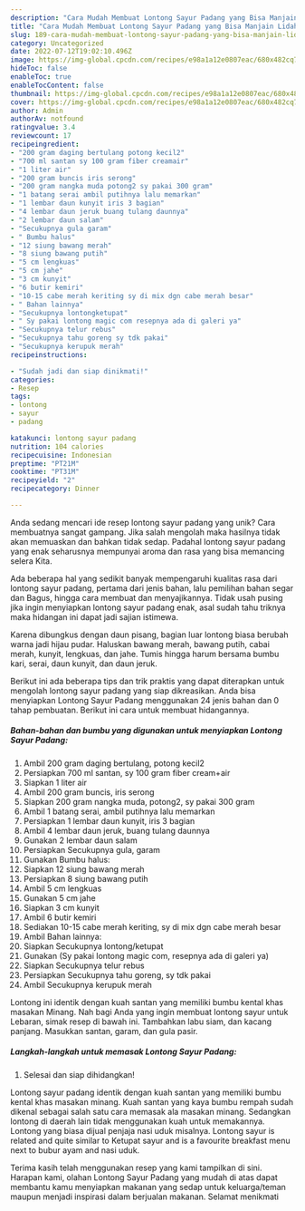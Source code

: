 ```yaml
---
description: "Cara Mudah Membuat Lontong Sayur Padang yang Bisa Manjain Lidah"
title: "Cara Mudah Membuat Lontong Sayur Padang yang Bisa Manjain Lidah"
slug: 189-cara-mudah-membuat-lontong-sayur-padang-yang-bisa-manjain-lidah
category: Uncategorized
date: 2022-07-12T19:02:10.496Z
image: https://img-global.cpcdn.com/recipes/e98a1a12e0807eac/680x482cq70/lontong-sayur-padang-foto-resep-utama.jpg
hideToc: false
enableToc: true
enableTocContent: false
thumbnail: https://img-global.cpcdn.com/recipes/e98a1a12e0807eac/680x482cq70/lontong-sayur-padang-foto-resep-utama.jpg
cover: https://img-global.cpcdn.com/recipes/e98a1a12e0807eac/680x482cq70/lontong-sayur-padang-foto-resep-utama.jpg
author: Admin
authorAv: notfound
ratingvalue: 3.4
reviewcount: 17
recipeingredient:
- "200 gram daging bertulang potong kecil2"
- "700 ml santan sy 100 gram fiber creamair"
- "1 liter air"
- "200 gram buncis iris serong"
- "200 gram nangka muda potong2 sy pakai 300 gram"
- "1 batang serai ambil putihnya lalu memarkan"
- "1 lembar daun kunyit iris 3 bagian"
- "4 lembar daun jeruk buang tulang daunnya"
- "2 lembar daun salam"
- "Secukupnya gula garam"
- " Bumbu halus"
- "12 siung bawang merah"
- "8 siung bawang putih"
- "5 cm lengkuas"
- "5 cm jahe"
- "3 cm kunyit"
- "6 butir kemiri"
- "10-15 cabe merah keriting sy di mix dgn cabe merah besar"
- " Bahan lainnya"
- "Secukupnya lontongketupat"
- " Sy pakai lontong magic com resepnya ada di galeri ya"
- "Secukupnya telur rebus"
- "Secukupnya tahu goreng sy tdk pakai"
- "Secukupnya kerupuk merah"
recipeinstructions:

- "Sudah jadi dan siap dinikmati!"
categories:
- Resep
tags:
- lontong
- sayur
- padang

katakunci: lontong sayur padang 
nutrition: 104 calories
recipecuisine: Indonesian
preptime: "PT21M"
cooktime: "PT31M"
recipeyield: "2"
recipecategory: Dinner

---
```





Anda sedang mencari ide resep lontong sayur padang yang unik? Cara membuatnya sangat gampang. Jika salah mengolah maka hasilnya tidak akan memuaskan dan bahkan tidak sedap. Padahal lontong sayur padang yang enak seharusnya mempunyai aroma dan rasa yang bisa memancing selera Kita.





Ada beberapa hal yang sedikit banyak mempengaruhi kualitas rasa dari lontong sayur padang, pertama dari jenis bahan, lalu pemilihan bahan segar dan Bagus, hingga cara membuat dan menyajikannya. Tidak usah pusing jika ingin menyiapkan lontong sayur padang enak,      asal sudah tahu triknya maka hidangan ini dapat jadi sajian istimewa.














Karena dibungkus dengan daun pisang, bagian luar lontong biasa berubah warna jadi hijau pudar. Haluskan bawang merah, bawang putih, cabai merah, kunyit, lengkuas, dan jahe. Tumis hingga harum bersama bumbu kari, serai, daun kunyit, dan daun jeruk.






Berikut ini ada beberapa tips dan trik praktis yang dapat diterapkan untuk mengolah lontong sayur padang yang siap dikreasikan. Anda bisa menyiapkan Lontong Sayur Padang menggunakan 24 jenis bahan dan 0 tahap pembuatan. Berikut ini cara untuk membuat hidangannya.

<!--inarticleads1-->

##### Bahan-bahan dan bumbu yang digunakan untuk menyiapkan Lontong Sayur Padang:

1. Ambil 200 gram daging bertulang, potong kecil2
1. Persiapkan 700 ml santan, sy 100 gram fiber cream+air
1. Siapkan 1 liter air
1. Ambil 200 gram buncis, iris serong
1. Siapkan 200 gram nangka muda, potong2, sy pakai 300 gram
1. Ambil 1 batang serai, ambil putihnya lalu memarkan
1. Persiapkan 1 lembar daun kunyit, iris 3 bagian
1. Ambil 4 lembar daun jeruk, buang tulang daunnya
1. Gunakan 2 lembar daun salam
1. Persiapkan Secukupnya gula, garam
1. Gunakan  Bumbu halus:
1. Siapkan 12 siung bawang merah
1. Persiapkan 8 siung bawang putih
1. Ambil 5 cm lengkuas
1. Gunakan 5 cm jahe
1. Siapkan 3 cm kunyit
1. Ambil 6 butir kemiri
1. Sediakan 10-15 cabe merah keriting, sy di mix dgn cabe merah besar
1. Ambil  Bahan lainnya:
1. Siapkan Secukupnya lontong/ketupat
1. Gunakan  (Sy pakai lontong magic com, resepnya ada di galeri ya)
1. Siapkan Secukupnya telur rebus
1. Persiapkan Secukupnya tahu goreng, sy tdk pakai
1. Ambil Secukupnya kerupuk merah


Lontong ini identik dengan kuah santan yang memiliki bumbu kental khas masakan Minang. Nah bagi Anda yang ingin membuat lontong sayur untuk Lebaran, simak resep di bawah ini. Tambahkan labu siam, dan kacang panjang. Masukkan santan, garam, dan gula pasir. 

<!--inarticleads2-->

##### Langkah-langkah untuk memasak Lontong Sayur Padang:


1. Selesai dan siap dihidangkan!

Lontong sayur padang identik dengan kuah santan yang memiliki bumbu kental khas masakan minang. Kuah santan yang kaya bumbu rempah sudah dikenal sebagai salah satu cara memasak ala masakan minang. Sedangkan lontong di daerah lain tidak menggunakan kuah untuk memakannya. Lontong yang biasa dijual penjaja nasi uduk misalnya. Lontong sayur is related and quite similar to Ketupat sayur and is a favourite breakfast menu next to bubur ayam and nasi uduk. 

Terima kasih telah menggunakan resep yang kami tampilkan di sini. Harapan kami, olahan Lontong Sayur Padang yang mudah di atas dapat membantu kamu menyiapkan makanan yang sedap untuk keluarga/teman maupun menjadi inspirasi dalam berjualan makanan. Selamat menikmati
